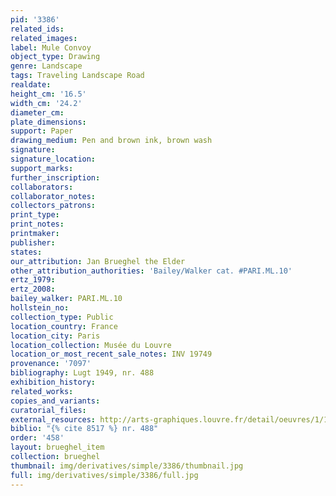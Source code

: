 ```yaml
---
pid: '3386'
related_ids: 
related_images: 
label: Mule Convoy
object_type: Drawing
genre: Landscape
tags: Traveling Landscape Road
realdate: 
height_cm: '16.5'
width_cm: '24.2'
diameter_cm: 
plate_dimensions: 
support: Paper
drawing_medium: Pen and brown ink, brown wash
signature: 
signature_location: 
support_marks: 
further_inscription: 
collaborators: 
collaborator_notes: 
collectors_patrons: 
print_type: 
print_notes: 
printmaker: 
publisher: 
states: 
our_attribution: Jan Brueghel the Elder
other_attribution_authorities: 'Bailey/Walker cat. #PARI.ML.10'
ertz_1979: 
ertz_2008: 
bailey_walker: PARI.ML.10
hollstein_no: 
collection_type: Public
location_country: France
location_city: Paris
location_collection: Musée du Louvre
location_or_most_recent_sale_notes: INV 19749
provenance: '7097'
bibliography: Lugt 1949, nr. 488
exhibition_history: 
related_works: 
copies_and_variants: 
curatorial_files: 
external_resources: http://arts-graphiques.louvre.fr/detail/oeuvres/1/109891-Mulets-charges-en-convoi
biblio: "{% cite 8517 %} nr. 488"
order: '458'
layout: brueghel_item
collection: brueghel
thumbnail: img/derivatives/simple/3386/thumbnail.jpg
full: img/derivatives/simple/3386/full.jpg
---
```


